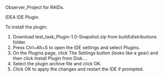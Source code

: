 Observer_Project for RAIDs.

IDEA IDE Plugin. 

To install the plugin: 
1. Download test_task_Plugin-1.0-Snapshot.zip from build\distributions folder.
2. Press Ctrl+Alt+S to open the IDE settings and select Plugins.
3. On the Plugins page, click The Settings button (looks like a gear) and then click Install Plugin from Disk….
4. Select the plugin archive file and click OK.
5. Click OK to apply the changes and restart the IDE if prompted.
